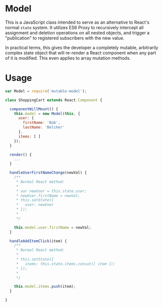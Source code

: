 # Model

This is a JavaScript class intended to serve as an alternative to React's normal `state` system. It utilizes ES6 Proxy to recursively intercept all assignment and deletion operations on all nested objects, and trigger a "publication" to registered subscribers with the new value.

In practical terms, this gives the developer a completely mutable, arbitrarily complex state object that will re-render a React component when any part of it is modified. This even applies to array mutation methods.

# Usage

```jsx
var Model = require('mutable-model');

class ShoppingCart extends React.Component {

  componentWillMount() {
    this.model = new Model(this, {
      user: {
        firstName: 'Bob',
        lastName: 'Belcher'
      },
      items: [ ]
    });
  }

  render() {
    ...
  }

  handleUserFirstNameChange(newVal) {
    /**
     * Normal React method:
     *
     * var newUser = this.state.user;
     * newUser.firstName = newVal;
     * this.setState({
     *   user: newUser
     * });
     *
     */

    this.model.user.firstName = newVal;
  }

  handleAddItemClick(item) {
    /**
     * Normal React method:
     *
     * this.setState({
     *   items: this.state.items.concat([ item ]);
     * });
     *
     */

    this.model.items.push(item);
  }

}
```

